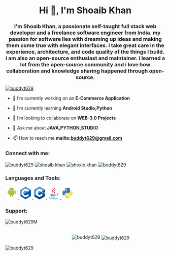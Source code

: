 <h1 align="center">Hi 👋, I'm Shoaib Khan</h1>
<h3 align="center"> I'm Shoaib Khan, a passionate self-taught full stack web developer and a freelance software engineer from India. my passion for software lies with dreaming up ideas and making them come true with elegant interfaces. i take great care in the experience, architecture, and code quality of the things I build. i am also an open-source enthusiast and maintainer. i learned a lot from the open-source community and i love how collaboration and knowledge sharing happened through open-source.</h3>

<p align="left"> <a href="https://twitter.com/buddyt629" target="blank"><img src="https://img.shields.io/twitter/follow/buddyt629?logo=twitter&style=for-the-badge" alt="buddyt629" /></a> </p>

- 🔭 I’m currently working on an **E-Commerce Application**

- 🌱 I’m currently learning **Android Studio,Python**

- 👯 I’m looking to collaborate on **WEB-3.0 Projects**

- 💬 Ask me about **JAVA,PYTHON,STUDIO**

- 📫 How to reach me **mailto:buddyt629@gmail.com**

<h3 align="left">Connect with me:</h3>
<p align="left">
<a href="https://twitter.com/buddyt629" target="blank"><img align="center" src="https://raw.githubusercontent.com/rahuldkjain/github-profile-readme-generator/master/src/images/icons/Social/twitter.svg" alt="buddyt629" height="30" width="40" /></a>
<a href="https://linkedin.com/in/shoaib khan" target="blank"><img align="center" src="https://raw.githubusercontent.com/rahuldkjain/github-profile-readme-generator/master/src/images/icons/Social/linked-in-alt.svg" alt="shoaib khan" height="30" width="40" /></a>
<a href="https://instagram.com/shoxib.khan" target="blank"><img align="center" src="https://raw.githubusercontent.com/rahuldkjain/github-profile-readme-generator/master/src/images/icons/Social/instagram.svg" alt="shoxib.khan" height="30" width="40" /></a>
<a href="https://www.leetcode.com/buddyt629" target="blank"><img align="center" src="https://raw.githubusercontent.com/rahuldkjain/github-profile-readme-generator/master/src/images/icons/Social/leet-code.svg" alt="buddyt629" height="30" width="40" /></a>
</p>

<h3 align="left">Languages and Tools:</h3>
<p align="left"> <a href="https://developer.android.com" target="_blank" rel="noreferrer"> <img src="https://raw.githubusercontent.com/devicons/devicon/master/icons/android/android-original-wordmark.svg" alt="android" width="40" height="40"/> </a> <a href="https://www.cprogramming.com/" target="_blank" rel="noreferrer"> <img src="https://raw.githubusercontent.com/devicons/devicon/master/icons/c/c-original.svg" alt="c" width="40" height="40"/> </a> <a href="https://www.w3schools.com/cpp/" target="_blank" rel="noreferrer"> <img src="https://raw.githubusercontent.com/devicons/devicon/master/icons/cplusplus/cplusplus-original.svg" alt="cplusplus" width="40" height="40"/> </a> <a href="https://www.java.com" target="_blank" rel="noreferrer"> <img src="https://raw.githubusercontent.com/devicons/devicon/master/icons/java/java-original.svg" alt="java" width="40" height="40"/> </a> <a href="https://www.python.org" target="_blank" rel="noreferrer"> <img src="https://raw.githubusercontent.com/devicons/devicon/master/icons/python/python-original.svg" alt="python" width="40" height="40"/> </a> </p>

<h3 align="left">Support:</h3>
<p><a href="https://www.buymeacoffee.com/buddyt629M"> <img align="left" src="https://cdn.buymeacoffee.com/buttons/v2/default-yellow.png" height="50" width="210" alt="buddyt629M" /></a></p><br><br>

<p><img align="left" src="https://github-readme-stats.vercel.app/api/top-langs?username=buddyt629&show_icons=true&locale=en&layout=compact" alt="buddyt629" /></p>

<p>&nbsp;<img align="center" src="https://github-readme-stats.vercel.app/api?username=buddyt629&show_icons=true&locale=en" alt="buddyt629" /></p>

<p><img align="center" src="https://github-readme-streak-stats.herokuapp.com/?user=buddyt629&" alt="buddyt629" /></p>
